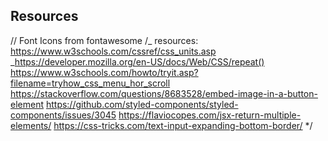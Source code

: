## Resources

// Font Icons from fontawesome
/\_ resources: https://www.w3schools.com/cssref/css_units.asp
\_https://developer.mozilla.org/en-US/docs/Web/CSS/repeat()
https://www.w3schools.com/howto/tryit.asp?filename=tryhow_css_menu_hor_scroll
https://stackoverflow.com/questions/8683528/embed-image-in-a-button-element
https://github.com/styled-components/styled-components/issues/3045
https://flaviocopes.com/jsx-return-multiple-elements/
https://css-tricks.com/text-input-expanding-bottom-border/
\*/
